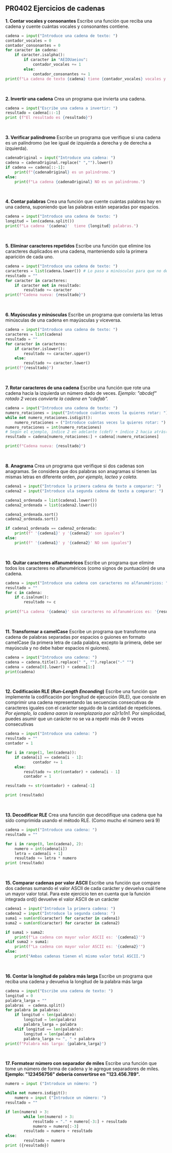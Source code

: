 ## PR0402 Ejercicios de cadenas

**1. Contar vocales y consonantes**
Escribe una función que reciba una cadena y cuente cuántas vocales y consonantes contiene.

```python
cadena = input("Introduce una cadena de texto: ")
contador_vocales = 0
contador_consonantes = 0
for caracter in cadena:
    if caracter.isalpha():
        if caracter in "AEIOUaeiou":
            contador_vocales += 1
        else:
            contador_consonantes += 1
print(f"La cadena de texto {cadena} tiene {contador_vocales} vocales y {contador_consonantes} consonantes.")

```
<br>

**2. Invertir una cadena**
Crea un programa que invierta una cadena.

```python
cadena = input("Escribe una cadena a invertir: ")
resultado = cadena[::-1]
print (f"El resultado es {resultado}")

```
<br>

**3. Verificar palíndromo**
Escribe un programa que verifique si una cadena es un palíndromo (se lee igual de izquierda a derecha y de derecha a izquierda).

```python
cadenaOriginal = input("Introduce una cadena: ")
cadena = cadenaOriginal.replace(" ","").lower()
if cadena == cadena[::-1]:
    print(f"{cadenaOriginal} es un palindromo.")
else:
    print(f"La cadena {cadenaOriginal} NO es un palindromo.")

```
<br>

**4. Contar palabras**
Crea una función que cuente cuántas palabras hay en una cadena, suponiendo que las palabras están separadas por espacios.

```python
cadena = input("Introduce una cadena de texto: ")
longitud = len(cadena.split())
print(f"La cadena '{cadena}'  tiene {longitud} palabras.")

```
<br>

**5. Eliminar caracteres repetidos**
Escribe una función que elimine los caracteres duplicados en una cadena, manteniendo solo la primera aparición de cada uno.

```python
cadena = input("Introduce una cadena de texto: ")
caracteres = list(cadena.lower()) # Lo paso a minúsculas para que no detecte una mayúscula como un caracter distinto (ej A y a)
resultado = ""
for caracter in caracteres:
    if caracter not in resultado:
        resultado += caracter
print(f"Cadena nueva: {resultado}")

```
<br>

**6. Mayúsculas y minúsculas**
Escribe un programa que convierta las letras minúsculas de una cadena en mayúsculas y viceversa.

```python
cadena = input("Introduce una cadena de texto: ")
caracteres = list(cadena)
resultado = ""
for caracter in caracteres:
    if caracter.islower():
        resultado += caracter.upper()
    else:
        resultado += caracter.lower()
print(f"{resultado}")

```
<br>

**7. Rotar caracteres de una cadena**
Escribe una función que rote una cadena hacia la izquierda un número dado de veces.
*Ejemplo: "abcdef" rotado 2 veces convierte la cadena en "cdefab".*

```python
cadena = input("Introduce una cadena de texto: ")
numero_rotaciones = input("Introduce cuántas veces la quieres rotar: ")
while not numero_rotaciones.isdigit():
    numero_rotaciones = ("Introduce cuántas veces la quieres rotar: ")
numero_rotaciones = int(numero_rotaciones)
# Según el ejemplo, índice 2 en adelante (cdef) + índice 2 hacia atrás(ab).
resultado = cadena[numero_rotaciones:] + cadena[:numero_rotaciones]

print(f"Cadena nueva: {resultado}")

```

<br>

**8. Anagrama**
Crea un programa que verifique si dos cadenas son anagramas. 
Se considera que dos palabras son anagramas si tienen las mismas letras en diferente orden, *por ejemplo, lacteo y coleta.*

```python
cadena1 = input("Introduce la primera cadena de texto a comparar: ")
cadena2 = input("Introduce ula segunda cadena de texto a comparar: ")

cadena1_ordenada = list(cadena1.lower())
cadena2_ordenada = list(cadena2.lower())

cadena1_ordenada.sort()
cadena2_ordenada.sort()

if cadena1_ordenada == cadena2_ordenada:
    print(f" '{cadena1}' y '{cadena2}' son iguales")
else:
    print(f" '{cadena1}' y '{cadena2}' NO son iguales")

```
<br>

**10. Quitar caracteres alfanuméricos**
Escribe un programa que elimine todos los caracteres no alfanuméricos (como signos de puntuación) de una cadena.

```python
cadena = input("Introduce una cadena con caracteres no alfanuméricos: ")
resultado = ""
for c in cadena:
    if c.isalnum():
        resultado += c
        
print(f"La cadena '{cadena}' sin caracteres no alfanuméricos es: '{resultado}'")

```
<br>

**11. Transformar a camelCase**
Escribe un programa que transforme una cadena de palabras separadas por espacios o guiones en formato camelCase 
(la primera letra de cada palabra, excepto la primera, debe ser mayúscula y no debe haber espacios ni guiones).

```python
cadena = input("Introduce una cadena: ")
cadena = cadena.title().replace(" ", "").replace("-" "")
cadena = cadena[0].lower() + cadena[1:]
print(cadena)

```
<br>

**12. Codificación RLE (*Run-Length Enconding*)**
Escribe una función que implemente la codificación por longitud de ejecución (RLE), 
que consiste en comprimir una cadena representando las secuencias consecutivas de caracteres iguales 
con el carácter seguido de la cantidad de repeticiones.
*Por ejemplo, la cadena aaron la reemplazaría por a2r1o1n1.*
Por simplicidad, puedes asumir que un carácter no se va a repetir más de 9 veces consecutivas

```python
cadena = input("Introduce una cadena: ")
resultado = ""
contador = 1

for i in range(1, len(cadena)):
    if cadena[i] == cadena[i - 1]:
            contador += 1
    else:
        resultado += str(contador) + cadena[i - 1]
        contador = 1

resultado += str(contador) + cadena[-1]

print (resultado)

```
<br>

**13. Decodificar RLE**
Crea una función que decodifique una cadena que ha sido comprimida usando el método RLE. (Como mucho el número será 9)

```python
cadena = input("Introduce una cadena: ")
resultado = ""

for i in range(0, len(cadena), 2):
    numero = int(cadena[i])
    letra = cadena[i + 1]
    resultado += letra * numero
print (resultado)

```
<br>

**15. Comparar cadenas por valor ASCII**
Escribe una función que compare dos cadenas sumando el valor ASCII de cada carácter 
y devuelva cuál tiene un mayor valor total. 
Para este ejercicio ten en cuenta que la función integrada ord() devuelve el valor ASCII de un carácter

```python
cadena1 = input("Introduce la primera cadena: ")
cadena2 = input("Introduce la segunda cadena: ")
suma1 = sum(ord(caracter) for caracter in cadena1)
suma2 = sum(ord(caracter) for caracter in cadena2)

if suma1 > suma2:
    print(f"La cadena con mayor valor ASCII es: '{cadena1}'")
elif suma2 > suma1:
    print(f"La cadena con mayor valor ASCII es: '{cadena2}'")
else:
    print("Ambas cadenas tienen el mismo valor total ASCII.")

```
<br>

**16. Contar la longitud de palabra más larga**
Escribe un programa que reciba una cadena y devuelva la longitud de la palabra más larga

```python
cadena = input("Escribe una cadena de texto: ")
longitud = 0
palabra_larga = ""
palabras  = cadena.split()
for palabra in palabras:
    if longitud < len(palabra):
        longitud = len(palabra)
        palabra_larga = palabra
    elif longitud == len(palabra):
        longitud = len(palabra)
        palabra_larga += ", " + palabra
print(f"Palabra más larga: {palabra_larga}")

```
<br>

**17. Formatear número con separador de miles**
Escribe una función que tome un número de forma de cadena y le agregue separadores de miles.
**Ejemplo: "123456756" debería convertirse en "123.456.789".**

```python
numero = input ("Introduce un número: ")

while not numero.isdigit():
    numero = input ("Introduce un número: ")
resultado = ""

if len(numero) > 3:
        while len(numero) > 3:
            resultado = "." + numero[-3:] + resultado
            numero = numero[:-3]
        resultado = numero + resultado
else:
        resultado = numero
print ({resultado})
            
```          
